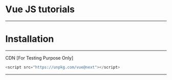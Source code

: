# Vue JS tutorials

---

# Installation

---

CDN [For Testing Purpose Only]

```php
<script src="https://unpkg.com/vue@next"></script>
```

---
